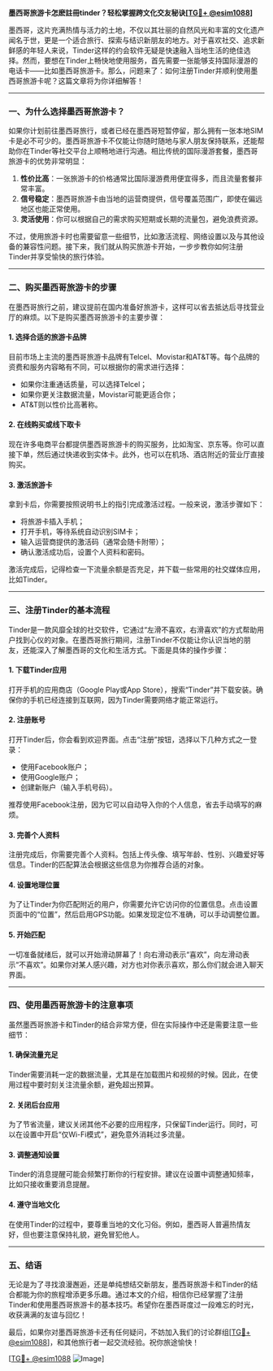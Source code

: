 **墨西哥旅游卡怎麽註冊tinder？轻松掌握跨文化交友秘诀[[TG💪+ @esim1088](https://t.me/s/esim1088)]**

墨西哥，这片充满热情与活力的土地，不仅以其壮丽的自然风光和丰富的文化遗产闻名于世，更是一个适合旅行、探索与结识新朋友的地方。对于喜欢社交、追求新鲜感的年轻人来说，Tinder这样的约会软件无疑是快速融入当地生活的绝佳选择。然而，要想在Tinder上畅快地使用服务，首先需要一张能够支持国际漫游的电话卡——比如墨西哥旅游卡。那么，问题来了：如何注册Tinder并顺利使用墨西哥旅游卡呢？这篇文章将为你详细解答！

---

### **一、为什么选择墨西哥旅游卡？**

如果你计划前往墨西哥旅行，或者已经在墨西哥短暂停留，那么拥有一张本地SIM卡是必不可少的。墨西哥旅游卡不仅能让你随时随地与家人朋友保持联系，还能帮助你在Tinder等社交平台上顺畅地进行沟通。相比传统的国际漫游套餐，墨西哥旅游卡的优势非常明显：

1. **性价比高**：一张旅游卡的价格通常比国际漫游费用便宜得多，而且流量套餐非常丰富。
2. **信号稳定**：墨西哥旅游卡由当地的运营商提供，信号覆盖范围广，即使在偏远地区也能正常使用。
3. **灵活使用**：你可以根据自己的需求购买短期或长期的流量包，避免浪费资源。

不过，使用旅游卡时也需要留意一些细节，比如激活流程、网络设置以及与其他设备的兼容性问题。接下来，我们就从购买旅游卡开始，一步步教你如何注册Tinder并享受愉快的旅行体验。

---

### **二、购买墨西哥旅游卡的步骤**

在墨西哥旅行之前，建议提前在国内准备好旅游卡，这样可以省去抵达后寻找营业厅的麻烦。以下是购买墨西哥旅游卡的主要步骤：

#### **1. 选择合适的旅游卡品牌**
目前市场上主流的墨西哥旅游卡品牌有Telcel、Movistar和AT&T等。每个品牌的资费和服务内容略有不同，可以根据你的需求进行选择：
- 如果你注重通话质量，可以选择Telcel；
- 如果你更关注数据流量，Movistar可能更适合你；
- AT&T则以性价比高著称。

#### **2. 在线购买或线下取卡**
现在许多电商平台都提供墨西哥旅游卡的购买服务，比如淘宝、京东等。你可以直接下单，然后通过快递收到实体卡。此外，也可以在机场、酒店附近的营业厅直接购买。

#### **3. 激活旅游卡**
拿到卡后，你需要按照说明书上的指引完成激活过程。一般来说，激活步骤如下：
- 将旅游卡插入手机；
- 打开手机，等待系统自动识别SIM卡；
- 输入运营商提供的激活码（通常会随卡附带）；
- 确认激活成功后，设置个人资料和密码。

激活完成后，记得检查一下流量余额是否充足，并下载一些常用的社交媒体应用，比如Tinder。

---

### **三、注册Tinder的基本流程**

Tinder是一款风靡全球的社交软件，它通过“左滑不喜欢，右滑喜欢”的方式帮助用户找到心仪的对象。在墨西哥旅行期间，注册Tinder不仅能让你认识当地的朋友，还能深入了解墨西哥的文化和生活方式。下面是具体的操作步骤：

#### **1. 下载Tinder应用**
打开手机的应用商店（Google Play或App Store），搜索“Tinder”并下载安装。确保你的手机已经连接到互联网，因为Tinder需要网络才能正常运行。

#### **2. 注册账号**
打开Tinder后，你会看到欢迎界面。点击“注册”按钮，选择以下几种方式之一登录：
- 使用Facebook账户；
- 使用Google账户；
- 创建新账户（输入手机号码）。

推荐使用Facebook注册，因为它可以自动导入你的个人信息，省去手动填写的麻烦。

#### **3. 完善个人资料**
注册完成后，你需要完善个人资料。包括上传头像、填写年龄、性别、兴趣爱好等信息。Tinder的匹配算法会根据这些信息为你推荐合适的对象。

#### **4. 设置地理位置**
为了让Tinder为你匹配附近的用户，你需要允许它访问你的位置信息。点击设置页面中的“位置”，然后启用GPS功能。如果发现定位不准确，可以手动调整位置。

#### **5. 开始匹配**
一切准备就绪后，就可以开始滑动屏幕了！向右滑动表示“喜欢”，向左滑动表示“不喜欢”。如果你对某人感兴趣，对方也对你表示喜欢，那么你们就会进入聊天界面。

---

### **四、使用墨西哥旅游卡的注意事项**

虽然墨西哥旅游卡和Tinder的结合非常方便，但在实际操作中还是需要注意一些细节：

#### **1. 确保流量充足**
Tinder需要消耗一定的数据流量，尤其是在加载图片和视频的时候。因此，在使用过程中要时刻关注流量余额，避免超出预算。

#### **2. 关闭后台应用**
为了节省流量，建议关闭其他不必要的应用程序，只保留Tinder运行。同时，可以在设置中开启“仅Wi-Fi模式”，避免意外消耗过多流量。

#### **3. 调整通知设置**
Tinder的消息提醒可能会频繁打断你的行程安排。建议在设置中调整通知频率，比如只接收重要消息提醒。

#### **4. 遵守当地文化**
在使用Tinder的过程中，要尊重当地的文化习俗。例如，墨西哥人普遍热情友好，但也要注意保持礼貌，避免冒犯他人。

---

### **五、结语**

无论是为了寻找浪漫邂逅，还是单纯想结交新朋友，墨西哥旅游卡和Tinder的结合都能为你的旅程增添更多乐趣。通过本文的介绍，相信你已经掌握了注册Tinder和使用墨西哥旅游卡的基本技巧。希望你在墨西哥度过一段难忘的时光，收获满满的友谊与回忆！

最后，如果你对墨西哥旅游卡还有任何疑问，不妨加入我们的讨论群组[[TG💪+ @esim1088](https://t.me/s/esim1088)]，和其他旅行者一起交流经验。祝你旅途愉快！

[[TG💪+ @esim1088](https://t.me/s/esim1088) ![Image](https://i.postimg.cc/4NQfJmqS/Snipaste-2025-05-13-00-14-12.png)]